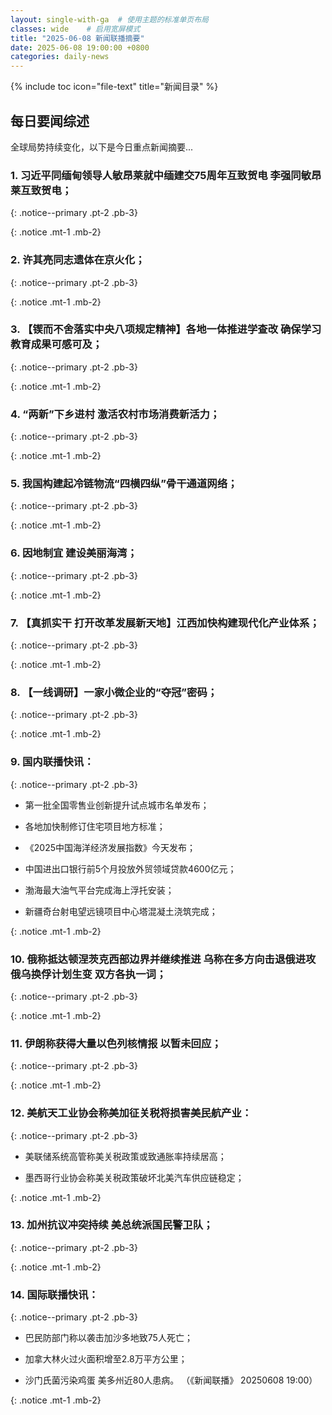 ```yaml
---
layout: single-with-ga  # 使用主题的标准单页布局
classes: wide    # 启用宽屏模式
title: "2025-06-08 新闻联播摘要"
date: 2025-06-08 19:00:00 +0800
categories: daily-news
---
```


{% include toc icon="file-text" title="新闻目录" %}
   
## 每日要闻综述

全球局势持续变化，以下是今日重点新闻摘要...

### 1. 习近平同缅甸领导人敏昂莱就中缅建交75周年互致贺电 李强同敏昂莱互致贺电； 

{: .notice--primary .pt-2 .pb-3}

{: .notice .mt-1 .mb-2}

### 2. 许其亮同志遗体在京火化； 

{: .notice--primary .pt-2 .pb-3}

{: .notice .mt-1 .mb-2}

### 3. 【锲而不舍落实中央八项规定精神】各地一体推进学查改 确保学习教育成果可感可及； 

{: .notice--primary .pt-2 .pb-3}

{: .notice .mt-1 .mb-2}

### 4. “两新”下乡进村 激活农村市场消费新活力； 

{: .notice--primary .pt-2 .pb-3}

{: .notice .mt-1 .mb-2}

### 5. 我国构建起冷链物流“四横四纵”骨干通道网络； 

{: .notice--primary .pt-2 .pb-3}

{: .notice .mt-1 .mb-2}

### 6. 因地制宜 建设美丽海湾； 

{: .notice--primary .pt-2 .pb-3}

{: .notice .mt-1 .mb-2}

### 7. 【真抓实干 打开改革发展新天地】江西加快构建现代化产业体系； 

{: .notice--primary .pt-2 .pb-3}

{: .notice .mt-1 .mb-2}

### 8. 【一线调研】一家小微企业的“夺冠”密码； 

{: .notice--primary .pt-2 .pb-3}

{: .notice .mt-1 .mb-2}

### 9. 国内联播快讯： 

{: .notice--primary .pt-2 .pb-3}

- 第一批全国零售业创新提升试点城市名单发布；

- 各地加快制修订住宅项目地方标准；

- 《2025中国海洋经济发展指数》今天发布；

- 中国进出口银行前5个月投放外贸领域贷款4600亿元；

- 渤海最大油气平台完成海上浮托安装；

- 新疆奇台射电望远镜项目中心塔混凝土浇筑完成；

{: .notice .mt-1 .mb-2}

### 10. 俄称抵达顿涅茨克西部边界并继续推进 乌称在多方向击退俄进攻 俄乌换俘计划生变 双方各执一词； 

{: .notice--primary .pt-2 .pb-3}

{: .notice .mt-1 .mb-2}

### 11. 伊朗称获得大量以色列核情报 以暂未回应； 

{: .notice--primary .pt-2 .pb-3}

{: .notice .mt-1 .mb-2}

### 12. 美航天工业协会称美加征关税将损害美民航产业： 

{: .notice--primary .pt-2 .pb-3}

- 美联储系统高管称美关税政策或致通胀率持续居高；

- 墨西哥行业协会称美关税政策破坏北美汽车供应链稳定；

{: .notice .mt-1 .mb-2}

### 13. 加州抗议冲突持续 美总统派国民警卫队； 

{: .notice--primary .pt-2 .pb-3}

{: .notice .mt-1 .mb-2}

### 14. 国际联播快讯： 

{: .notice--primary .pt-2 .pb-3}

- 巴民防部门称以袭击加沙多地致75人死亡；

- 加拿大林火过火面积增至2.8万平方公里；

- 沙门氏菌污染鸡蛋 美多州近80人患病。 （《新闻联播》 20250608 19:00）

{: .notice .mt-1 .mb-2}